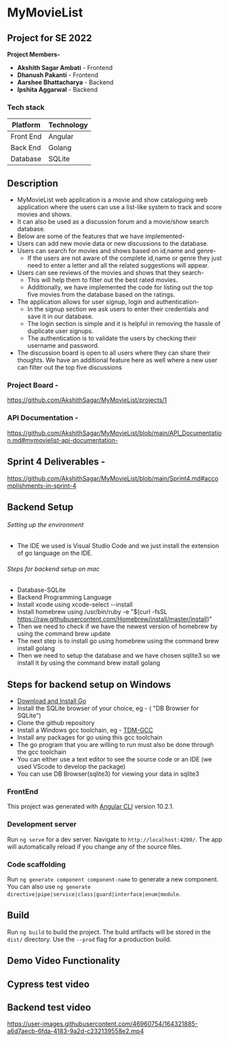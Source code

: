 # MyMovieList <br />

## Project for SE 2022 <br />

**Project Members-** <br />

* **Akshith Sagar Ambati** - Frontend <br />
* **Dhanush Pakanti** - Frontend <br />
* **Aarshee Bhattacharya** - Backend <br />
* **Ipshita Aggarwal** - Backend <br />

### Tech stack <br />
Platform | Technology
-------- | ---------
Front End|Angular
Back End |Golang
Database |SQLite

## Description <br />
* MyMovieList web application is a movie and show cataloguing web application where the users can use a list-like system to track and score movies and shows.
* It can also be used as a discussion forum and a movie/show search database.
* Below are some of the features that we have implemented-
* Users can add new movie data or new discussions to the database.
* Users can search for movies and shows based on id,name and genre-
    * If the users are not aware of the complete id,name or genre they just need to enter a letter and all the related suggestions will appear. 
* Users can see reviews of the movies and shows that they search-
    * This will help them to filter out the best rated movies. 
    * Additionally, we have implemented the code for listing out the top five movies from the database based on the ratings.
* The application allows for user signup, login and authentication-
    * In the signup section we ask users to enter their credentials and save it in our database. 
    * The login section is simple and it is helpful in removing the hassle of duplicate user signups. 
    * The authentication is to validate the users by checking their username and password.
* The discussion board is open to all users where they can share their thoughts. We have an additional feature here as well where a new user can filter out the top five discussions

### Project Board -

https://github.com/AkshithSagar/MyMovieList/projects/1

### API Documentation -

https://github.com/AkshithSagar/MyMovieList/blob/main/API_Documentation.md#mymovielist-api-documentation-


## Sprint 4 Deliverables -

https://github.com/AkshithSagar/MyMovieList/blob/main/Sprint4.md#accomplishments-in-sprint-4


## Backend Setup

###### Setting up the environment

* The IDE we used is Visual Studio Code and we just install the extension of go language on the IDE.

###### Steps for backend setup on mac

* Database-SQLite
* Backend Programming Language
* Install xcode using xcode-select --install
* Install homebrew using /usr/bin/ruby -e "$(curl -fsSL https://raw.githubusercontent.com/Homebrew/install/master/install)"
* Then we need to check if we have the newest version of homebrew by using the command brew update
* The next step is to install go using homebrew using the command brew install golang
* Then we need to setup the database and we have chosen sqlite3 so we install it by using the command brew install golang


## Steps for backend setup on Windows <br />
  * [Download and Install Go]( https://go.dev/doc/install)
  * Install the SQLite browser of your choice, eg - ( "DB Browser for SQLite")
  * Clone the github repository 
  * Install a Windows gcc toolchain, eg - [TDM-GCC]( https://jmeubank.github.io/tdm-gcc/ )
  * Install any packages for go using this gcc toolchain 
  * The go program that you are willing to run must also be done through the gcc toolchain
  * You can either use a text editor to see the source code or an IDE (we used VScode to develop the package)
  * You can use DB Browser(sqlite3) for viewing your data in sqlite3


### FrontEnd

This project was generated with [Angular CLI](https://github.com/angular/angular-cli) version 10.2.1.

### Development server

Run `ng serve` for a dev server. Navigate to `http://localhost:4200/`. The app will automatically reload if you change any of the source files.

### Code scaffolding

Run `ng generate component component-name` to generate a new component. You can also use `ng generate directive|pipe|service|class|guard|interface|enum|module`.

## Build

Run `ng build` to build the project. The build artifacts will be stored in the `dist/` directory. Use the `--prod` flag for a production build.

## Demo Video Functionality

## Cypress test video

## Backend test video

https://user-images.githubusercontent.com/46960754/164321885-a6d7aecb-6fda-4183-9a2d-c232139558e2.mp4


   
